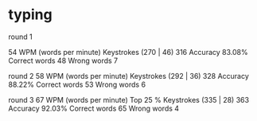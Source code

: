 # typing
round 1

54 WPM
(words per minute)
Keystrokes	(270 | 46) 316
Accuracy	83.08%
Correct words	48
Wrong words	7

round 2
58 WPM
(words per minute)
Keystrokes	(292 | 36) 328
Accuracy	88.22%
Correct words	53
Wrong words	6

round 3
67 WPM
(words per minute)
Top 25 %
Keystrokes	(335 | 28) 363
Accuracy	92.03%
Correct words	65
Wrong words	4
